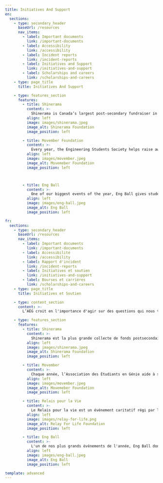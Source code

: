 ```yaml
---
title: Initiatives And Support
en:
  sections:
    - type: secondary_header
      baseUrl: /resources
      nav_items:
        - label: Important documents
          link: /important-documents
        - label: Accessibility
          link: /accessibility
        - label: Incident reports
          link: /incident-reports
        - label: Initiatives and Support
          link: /initiatives-and-support
        - label: Scholarships and careers
          link: /scholarships-and-careers
    - type: page_title
      title: Initiatives And Support

    - type: features_section
      features:
        - title: Shinerama
          content: >-
            Shinerama is Canada’s largest post-secondary fundraiser in support of Cystic Fibrosis Canada. Each year in the TUESDAY of 101 Week, 101ers, Guides, and Execs take part in fundraising events to support the cause. For more information about the charity, click [here](https://www.shinerama.ca).
          align: left
          image: images/shinerama.jpeg
          image_alt: Shinerama Foundation
          image_position: left

        - title: Movember Foundation
          content: >-
            Every year, the Engineering Students Society helps raise awareness and money of men's health issues, such as prostate cancer, testicular cancer, and men's suicide.
          align: left
          image: images/movember.jpeg
          image_alt: Movemeber Foundation
          image_position: left



        - title: Eng Ball
          content: >-
            One of our biggest events of the year, Eng Ball gives students a chance to dress up for a night while raising money for a local charity.
          align: left
          image: images/eng-ball.jpeg
          image_alt: Eng Ball
          image_position: left

fr:
  sections:
    - type: secondary_header
      baseUrl: /resources
      nav_items:
        - label: Important documents
          link: /important-documents
        - label: Accessibilité
          link: /accessibility
        - label: Rapport d'incident
          link: /incident-reports
        - label: Initiatives et soutien
          link: /initiatives-and-support
        - label: Bourses et carrières
          link: /scholarships-and-careers
    - type: page_title
      title: Initiatives et Soutien

    - type: content_section
      content: >-
        L’AÉG croit en l'importance d'agir sur des questions qui nous tiennent à cœur. Cliquez ici pour en savoir plus sur les organismes de bienfaisance que nous soutenons et sur la façon dont vous pouvez nous aider à le faire d'une manière amusante et engagée !

    - type: features_section
      features:
        - title: Shinerama
          content: >-
            Shinerama est la plus grande collecte de fonds postsecondaire au Canada pour soutenir la fibrose kystique au Canada. Chaque année, le MARDI de la Semaine 101, les 101ers, les Guides et les membres de l’AÉG participent à des événements de collecte de fonds pour soutenir la cause. Pour plus d'informations sur l'organisme de bienfaisance, cliquez [ici](https://www.shinerama.ca).
          align: left
          image: images/shinerama.jpeg
          image_alt: Shinerama Foundation
          image_position: left

        - title: Movember
          content: >-
            Chaque année, l’Association des Étudiants en Génie aide à sensibiliser et à récolter des fonds pour les problèmes de la santé des hommes comme le cancer de prostate, le cancer des testicules, et le suicide des hommes. Plus d’information au sujet du charité Movember peut être trouvé [ici](https://ca.movember.com ).
          align: left
          image: images/movember.jpeg
          image_alt: Movemeber Foundation
          image_position: left

        - title: Relais pour la Vie
          content: >-
            Le Relais pour la vie est un événement caritatif régi par la Société canadienne du cancer (SCC). Notre organisation soutient les Canadiens vivant avec le cancer en : finançant la recherche sur le cancer, en offrant des services de soutien aux patients atteints de cancer et à leurs proches, et en éduquant les gens sur la prévention du cancer.
          align: left
          image: images/relay-for-life.png
          image_alt: Relay For Life Foundation
          image_position: left

        - title: Eng Ball
          content: >-
            L'un de nos plus grands événements de l'année, Eng Ball donne aux étudiants la chance de se déguiser pour une soirée tout en collectant des fonds pour un organisme de bienfaisance local.
          align: left
          image: images/eng-ball.jpeg
          image_alt: Eng Ball
          image_position: left            

template: advanced
---
```

